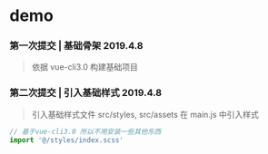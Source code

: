 # demo

### 第一次提交 | 基础骨架 2019.4.8

> 依据 vue-cli3.0 构建基础项目

### 第二次提交 | 引入基础样式 2019.4.8

> 引入基础样式文件 src/styles, src/assets
> 在 main.js 中引入样式
```javascript
// 基于vue-cli3.0 所以不用安装一些其他东西
import '@/styles/index.scss'
```
